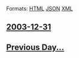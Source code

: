 
Formats: [HTML](2003/12/31/index.html)  [JSON](2003/12/31/index.json)  [XML](2003/12/31/index.xml)  

## [2003-12-31](/news/2003/12/31/index.md)

## [Previous Day...](/news/2003/12/30/index.md)

